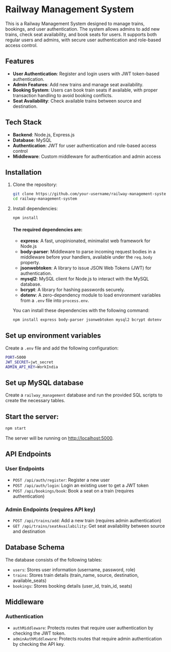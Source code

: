 # Railway Management System

This is a Railway Management System designed to manage trains, bookings, and user authentication. The system allows admins to add new trains, check seat availability, and book seats for users. It supports both regular users and admins, with secure user authentication and role-based access control.

## Features

- **User Authentication**: Register and login users with JWT token-based authentication.
- **Admin Features**: Add new trains and manage seat availability.
- **Booking System**: Users can book train seats if available, with proper transaction handling to avoid booking conflicts.
- **Seat Availability**: Check available trains between source and destination.

## Tech Stack

- **Backend**: Node.js, Express.js
- **Database**: MySQL
- **Authentication**: JWT for user authentication and role-based access control
- **Middleware**: Custom middleware for authentication and admin access

## Installation

1. Clone the repository:

   ```bash
   git clone https://github.com/your-username/railway-management-system.git
   cd railway-management-system
   ```

2. Install dependencies:

   ```bash
   npm install
   ```

   #### The required dependencies are:

   - **express**: A fast, unopinionated, minimalist web framework for Node.js
   - **body-parser**: Middleware to parse incoming request bodies in a middleware before your handlers, available under the `req.body` property.
   - **jsonwebtoken**: A library to issue JSON Web Tokens (JWT) for authentication.
   - **mysql2**: MySQL client for Node.js to interact with the MySQL database.
   - **bcrypt**: A library for hashing passwords securely.
   - **dotenv**: A zero-dependency module to load environment variables from a `.env` file into `process.env`.

   You can install these dependencies with the following command:

   ```bash
   npm install express body-parser jsonwebtoken mysql2 bcrypt dotenv
   ```

## Set up environment variables

Create a `.env` file and add the following configuration:

```bash
PORT=5000
JWT_SECRET=jwt_secret
ADMIN_API_KEY=WorkIndia
```

## Set up MySQL database

Create a `railway_management` database and run the provided SQL scripts to create the necessary tables.

## Start the server:

```bash
npm start
```

The server will be running on [http://localhost:5000](http://localhost:5000).

## API Endpoints

### User Endpoints

- `POST /api/auth/register`: Register a new user
- `POST /api/auth/login`: Login an existing user to get a JWT token
- `POST /api/bookings/book`: Book a seat on a train (requires authentication)

### Admin Endpoints (requires API key)

- `POST /api/trains/add`: Add a new train (requires admin authentication)
- `GET /api/trains/seatAvailability`: Get seat availability between source and destination

## Database Schema

The database consists of the following tables:

- `users`: Stores user information (username, password, role)
- `trains`: Stores train details (train_name, source, destination, available_seats)
- `bookings`: Stores booking details (user_id, train_id, seats)

## Middleware

### Authentication

- `authMiddleware`: Protects routes that require user authentication by checking the JWT token.
- `adminAuthMiddleware`: Protects routes that require admin authentication by checking the API key.
